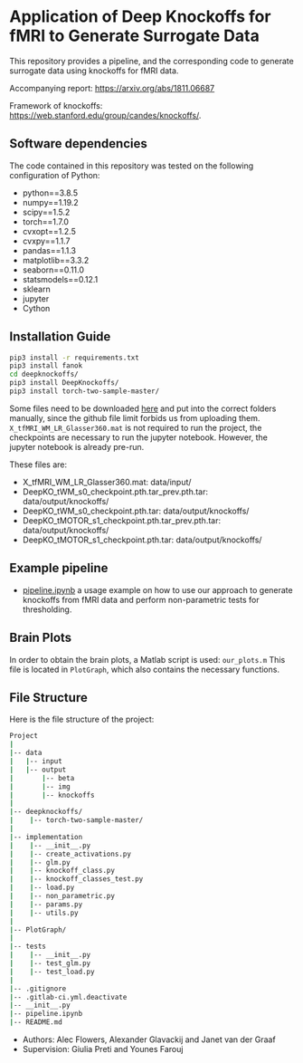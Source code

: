 Application of Deep Knockoffs for fMRI to Generate Surrogate Data
======================================================================

This repository provides a pipeline, and the corresponding code to generate surrogate data using knockoffs for fMRI data.

Accompanying report: https://arxiv.org/abs/1811.06687

Framework of knockoffs: https://web.stanford.edu/group/candes/knockoffs/.

## Software dependencies

The code contained in this repository was tested on the following configuration of Python:

- python==3.8.5
- numpy==1.19.2
- scipy==1.5.2
- torch==1.7.0
- cvxopt==1.2.5
- cvxpy==1.1.7
- pandas==1.1.3
- matplotlib==3.3.2
- seaborn==0.11.0
- statsmodels==0.12.1
- sklearn
- jupyter
- Cython

## Installation Guide

```bash
pip3 install -r requirements.txt
pip3 install fanok
cd deepknockoffs/
pip3 install DeepKnockoffs/
pip3 install torch-two-sample-master/
```

Some files need to be downloaded [here](https://drive.google.com/drive/folders/1Xziw8kmfp0j8DV3clFZr_7Hh9Bac5X51?usp=sharing) and put into the correct folders manually, since the github
file limit forbids us from uploading them.
`X_tfMRI_WM_LR_Glasser360.mat` is not required to run the project, the checkpoints are necessary to run the jupyter notebook.
However, the jupyter notebook is already pre-run.

These files are:
- X_tfMRI_WM_LR_Glasser360.mat: data/input/
- DeepKO_tWM_s0_checkpoint.pth.tar_prev.pth.tar: data/output/knockoffs/
- DeepKO_tWM_s0_checkpoint.pth.tar:  data/output/knockoffs/
- DeepKO_tMOTOR_s1_checkpoint.pth.tar_prev.pth.tar: data/output/knockoffs/
- DeepKO_tMOTOR_s1_checkpoint.pth.tar: data/output/knockoffs/

## Example pipeline

 - [pipeline.ipynb](pipeline.ipynb) a usage example on how to use our approach to generate knockoffs from fMRI data and perform non-parametric tests for thresholding.

## Brain Plots

In order to obtain the brain plots, a Matlab script is used: `our_plots.m`
This file is located in `PlotGraph`, which also contains the necessary functions.

## File Structure
Here is the file structure of the project: 
```bash
Project
|
|-- data
|   |-- input
|   |-- output
|       |-- beta
|       |-- img
|       |-- knockoffs
|
|-- deepknockoffs/
|    |-- torch-two-sample-master/
|
|-- implementation
|    |-- __init__.py
|    |-- create_activations.py
|    |-- glm.py
|    |-- knockoff_class.py
|    |-- knockoff_classes_test.py
|    |-- load.py
|    |-- non_parametric.py
|    |-- params.py
|    |-- utils.py 
|
|-- PlotGraph/
|
|-- tests
|    |-- __init__.py
|    |-- test_glm.py
|    |-- test_load.py
|
|-- .gitignore
|-- .gitlab-ci.yml.deactivate
|-- __init__.py
|-- pipeline.ipynb
|-- README.md
```

- Authors: Alec Flowers, Alexander Glavackij and Janet van der Graaf
- Supervision: Giulia Preti and Younes Farouj

